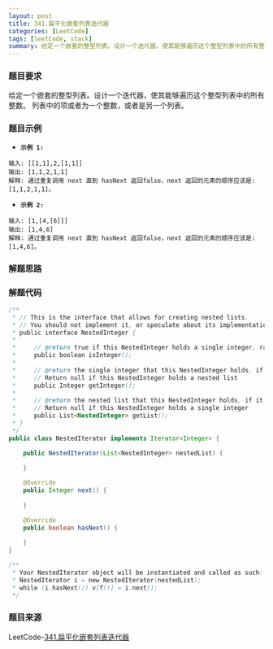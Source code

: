 ```yaml
---
layout: post
title: 341.扁平化嵌套列表迭代器
categories: [LeetCode]
tags: [leetCode, stack]
summary: 给定一个嵌套的整型列表。设计一个迭代器，使其能够遍历这个整型列表中的所有整数。 
---
```


### 题目要求
给定一个嵌套的整型列表。设计一个迭代器，使其能够遍历这个整型列表中的所有整数。 
列表中的项或者为一个整数，或者是另一个列表。

### 题目示例
- **`示例 1:`** 
```
输入: [[1,1],2,[1,1]]
输出: [1,1,2,1,1]
解释: 通过重复调用 next 直到 hasNext 返回false，next 返回的元素的顺序应该是: [1,1,2,1,1]。
```

- **`示例 2:`** 
```
输入: [1,[4,[6]]]
输出: [1,4,6]
解释: 通过重复调用 next 直到 hasNext 返回false，next 返回的元素的顺序应该是: [1,4,6]。
```


### 解题思路


### 解题代码
```java
/**
 * // This is the interface that allows for creating nested lists.
 * // You should not implement it, or speculate about its implementation
 * public interface NestedInteger {
 *
 *     // @return true if this NestedInteger holds a single integer, rather than a nested list.
 *     public boolean isInteger();
 *
 *     // @return the single integer that this NestedInteger holds, if it holds a single integer
 *     // Return null if this NestedInteger holds a nested list
 *     public Integer getInteger();
 *
 *     // @return the nested list that this NestedInteger holds, if it holds a nested list
 *     // Return null if this NestedInteger holds a single integer
 *     public List<NestedInteger> getList();
 * }
 */
public class NestedIterator implements Iterator<Integer> {

    public NestedIterator(List<NestedInteger> nestedList) {
        
    }

    @Override
    public Integer next() {
        
    }

    @Override
    public boolean hasNext() {
        
    }
}

/**
 * Your NestedIterator object will be instantiated and called as such:
 * NestedIterator i = new NestedIterator(nestedList);
 * while (i.hasNext()) v[f()] = i.next();
 */
```

### 题目来源
LeetCode-[341.扁平化嵌套列表迭代器](https://leetcode-cn.com/problems/flatten-nested-list-iterator/)